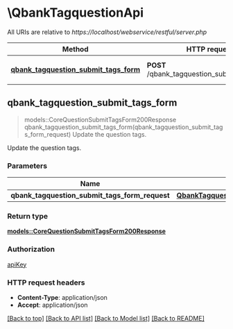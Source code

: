 # \QbankTagquestionApi

All URIs are relative to *https://localhost/webservice/restful/server.php*

Method | HTTP request | Description
------------- | ------------- | -------------
[**qbank_tagquestion_submit_tags_form**](QbankTagquestionApi.md#qbank_tagquestion_submit_tags_form) | **POST** /qbank_tagquestion_submit_tags_form | Update the question tags.



## qbank_tagquestion_submit_tags_form

> models::CoreQuestionSubmitTagsForm200Response qbank_tagquestion_submit_tags_form(qbank_tagquestion_submit_tags_form_request)
Update the question tags.

Update the question tags.

### Parameters


Name | Type | Description  | Required | Notes
------------- | ------------- | ------------- | ------------- | -------------
**qbank_tagquestion_submit_tags_form_request** | [**QbankTagquestionSubmitTagsFormRequest**](QbankTagquestionSubmitTagsFormRequest.md) |  | [required] |

### Return type

[**models::CoreQuestionSubmitTagsForm200Response**](core_question_submit_tags_form_200_response.md)

### Authorization

[apiKey](../README.md#apiKey)

### HTTP request headers

- **Content-Type**: application/json
- **Accept**: application/json

[[Back to top]](#) [[Back to API list]](../README.md#documentation-for-api-endpoints) [[Back to Model list]](../README.md#documentation-for-models) [[Back to README]](../README.md)

